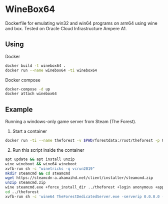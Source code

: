 # WineBox64
Dockerfile for emulating win32 and win64 programs on arm64 using wine and box. Tested on Oracle Cloud Infrastructure Ampere A1.

## Using
Docker
```bash
docker build -t winebox64 . 
docker run --name winebox64 -ti winebox64
```
Docker compose
```bash
docker-compose -d up 
docker attach winebox64
```

## Example
Running a windows-only game server from Steam (The Forest).
1. Start a container
```bash
docker run -ti --name theforest -v $PWD/forestdata:/root/theforest -p 8766:8766 -p 27015:27015 -p 27016:27016 winebox64 
```
2. Run this script inside the container
```bash
apt update && apt install unzip
wine wineboot && wine64 wineboot
xvfb-run sh -c "winetricks -q vcrun2019"
mkdir steamcmd && cd steamcmd
wget https://steamcdn-a.akamaihd.net/client/installer/steamcmd.zip
unzip steamcmd.zip
wine steamcmd.exe +force_install_dir ../theforest +login anonymous +app_update 556450 validate +quit
cd ../theforest
xvfb-run sh -c 'wine64 TheForestDedicatedServer.exe -serverip 0.0.0.0 -serversteamport 8766 -servergameport 27015 -serverqueryport 27016 -servername TheForestGameDS -serverplayers 8 -difficulty Normal -inittype Continue -slot 1 -showlogs'
```
